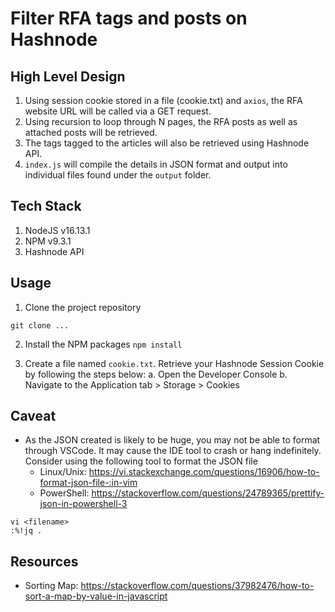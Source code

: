# Filter RFA tags and posts on Hashnode

## High Level Design
1. Using session cookie stored in a file (cookie.txt) and `axios`, the RFA website URL will be called via a GET request.
2. Using recursion to loop through N pages, the RFA posts as well as attached posts will be retrieved.
3. The tags tagged to the articles will also be retrieved using Hashnode API.
4. `index.js` will compile the details in JSON format and output into individual files found under the `output` folder.

## Tech Stack
1. NodeJS v16.13.1
2. NPM v9.3.1
3. Hashnode API

## Usage

1. Clone the project repository

`git clone ...`

2. Install the NPM packages
`npm install`

3. Create a file named `cookie.txt`. Retrieve your Hashnode Session Cookie by following the steps below:
    a. Open the Developer Console
    b. Navigate to the Application tab > Storage > Cookies


## Caveat

- As the JSON created is likely to be huge, you may not be able to format through VSCode. It may cause the IDE tool to crash or hang indefinitely. Consider using the following tool to format the JSON file
    - Linux/Unix: https://vi.stackexchange.com/questions/16906/how-to-format-json-file-:in-vim
    - PowerShell: https://stackoverflow.com/questions/24789365/prettify-json-in-powershell-3
```shell
vi <filename>
:%!jq .
```


## Resources
- Sorting Map: https://stackoverflow.com/questions/37982476/how-to-sort-a-map-by-value-in-javascript